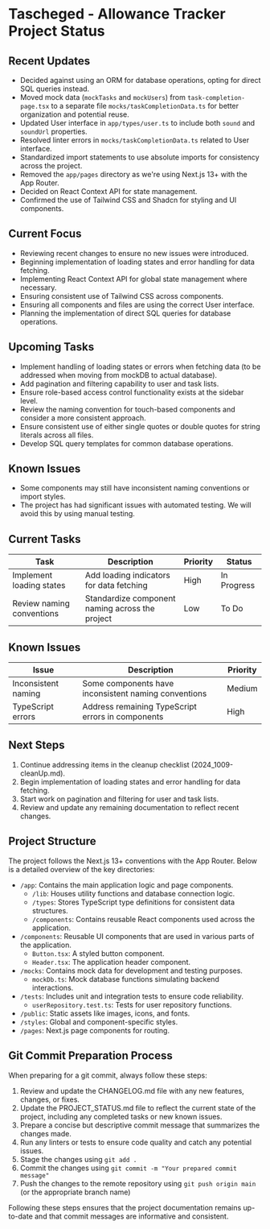# Tascheged - Allowance Tracker Project Status

## Recent Updates

- Decided against using an ORM for database operations, opting for direct SQL queries instead.
- Moved mock data (`mockTasks` and `mockUsers`) from `task-completion-page.tsx` to a separate file `mocks/taskCompletionData.ts` for better organization and potential reuse.
- Updated User interface in `app/types/user.ts` to include both `sound` and `soundUrl` properties.
- Resolved linter errors in `mocks/taskCompletionData.ts` related to User interface.
- Standardized import statements to use absolute imports for consistency across the project.
- Removed the `app/pages` directory as we're using Next.js 13+ with the App Router.
- Decided on React Context API for state management.
- Confirmed the use of Tailwind CSS and Shadcn for styling and UI components.

## Current Focus

- Reviewing recent changes to ensure no new issues were introduced.
- Beginning implementation of loading states and error handling for data fetching.
- Implementing React Context API for global state management where necessary.
- Ensuring consistent use of Tailwind CSS across components.
- Ensuring all components and files are using the correct User interface.
- Planning the implementation of direct SQL queries for database operations.

## Upcoming Tasks

- Implement handling of loading states or errors when fetching data (to be addressed when moving from mockDB to actual database).
- Add pagination and filtering capability to user and task lists.
- Ensure role-based access control functionality exists at the sidebar level.
- Review the naming convention for touch-based components and consider a more consistent approach.
- Ensure consistent use of either single quotes or double quotes for string literals across all files.
- Develop SQL query templates for common database operations.

## Known Issues

- Some components may still have inconsistent naming conventions or import styles.
- The project has had significant issues with automated testing. We will avoid this by using manual testing.

## Current Tasks

| Task                      | Description                                     | Priority | Status      |
| ------------------------- | ----------------------------------------------- | -------- | ----------- |
| Implement loading states  | Add loading indicators for data fetching        | High     | In Progress |
| Review naming conventions | Standardize component naming across the project | Low      | To Do       |

## Known Issues

| Issue               | Description                                          | Priority |
| ------------------- | ---------------------------------------------------- | -------- |
| Inconsistent naming | Some components have inconsistent naming conventions | Medium   |
| TypeScript errors   | Address remaining TypeScript errors in components    | High     |

## Next Steps

1. Continue addressing items in the cleanup checklist (2024_1009-cleanUp.md).
2. Begin implementation of loading states and error handling for data fetching.
3. Start work on pagination and filtering for user and task lists.
4. Review and update any remaining documentation to reflect recent changes.

## Project Structure

The project follows the Next.js 13+ conventions with the App Router. Below is a detailed overview of the key directories:

- `/app`: Contains the main application logic and page components.
  - `/lib`: Houses utility functions and database connection logic.
  - `/types`: Stores TypeScript type definitions for consistent data structures.
  - `/components`: Contains reusable React components used across the application.
- `/components`: Reusable UI components that are used in various parts of the application.
  - `Button.tsx`: A styled button component.
  - `Header.tsx`: The application header component.
- `/mocks`: Contains mock data for development and testing purposes.
  - `mockDb.ts`: Mock database functions simulating backend interactions.
- `/tests`: Includes unit and integration tests to ensure code reliability.
  - `userRepository.test.ts`: Tests for user repository functions.
- `/public`: Static assets like images, icons, and fonts.
- `/styles`: Global and component-specific styles.
- `/pages`: Next.js page components for routing.

## Git Commit Preparation Process

When preparing for a git commit, always follow these steps:

1. Review and update the CHANGELOG.md file with any new features, changes, or fixes.
2. Update the PROJECT_STATUS.md file to reflect the current state of the project, including any completed tasks or new known issues.
3. Prepare a concise but descriptive commit message that summarizes the changes made.
4. Run any linters or tests to ensure code quality and catch any potential issues.
5. Stage the changes using `git add .`
6. Commit the changes using `git commit -m "Your prepared commit message"`
7. Push the changes to the remote repository using `git push origin main` (or the appropriate branch name)

Following these steps ensures that the project documentation remains up-to-date and that commit messages are informative and consistent.
